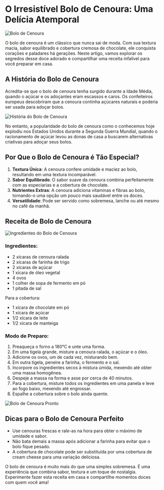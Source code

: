 # O Irresistível Bolo de Cenoura: Uma Delícia Atemporal

![Bolo de Cenoura](/images/bolo-cenoura.jpg)

O bolo de cenoura é um clássico que nunca sai de moda. Com sua textura macia, sabor equilibrado e cobertura cremosa de chocolate, ele conquista corações e paladares há gerações. Neste artigo, vamos explorar os segredos desse doce adorado e compartilhar uma receita infalível para você preparar em casa.

<!-- AdSense -->
<script async src="https://pagead2.googlesyndication.com/pagead/js/adsbygoogle.js"></script>

<ins class="adsbygoogle"
     style="display:block"
     data-ad-client="ca-pub-XXXXXXXXXXXXXXXX"
     data-ad-slot="XXXXXXXXXX"
     data-ad-format="auto"
     data-full-width-responsive="true"></ins>

<script>
     (adsbygoogle = window.adsbygoogle || []).push({});
</script>
<!-- End AdSense -->

## A História do Bolo de Cenoura

Acredita-se que o bolo de cenoura tenha surgido durante a Idade Média, quando o açúcar e os adoçantes eram escassos e caros. Os confeiteiros europeus descobriram que a cenoura continha açúcares naturais e poderia ser usada para adoçar bolos.

![História do Bolo de Cenoura](/images/historia-bolo-cenoura.jpg)

No entanto, a popularidade do bolo de cenoura como o conhecemos hoje explodiu nos Estados Unidos durante a Segunda Guerra Mundial, quando o racionamento de açúcar levou as donas de casa a buscarem alternativas criativas para adoçar seus bolos.

## Por Que o Bolo de Cenoura é Tão Especial?

1. **Textura Única**: A cenoura confere umidade e maciez ao bolo, resultando em uma textura incomparável.
2. **Sabor Equilibrado**: O sabor suave da cenoura combina perfeitamente com as especiarias e a cobertura de chocolate.
3. **Nutrientes Extras**: A cenoura adiciona vitaminas e fibras ao bolo, tornando-o uma opção um pouco mais saudável entre os doces.
4. **Versatilidade**: Pode ser servido como sobremesa, lanche ou até mesmo no café da manhã.

<!-- AdSense -->
<script async src="https://pagead2.googlesyndication.com/pagead/js/adsbygoogle.js"></script>

<ins class="adsbygoogle"
     style="display:block"
     data-ad-client="ca-pub-XXXXXXXXXXXXXXXX"
     data-ad-slot="XXXXXXXXXX"
     data-ad-format="auto"
     data-full-width-responsive="true"></ins>

<script>
     (adsbygoogle = window.adsbygoogle || []).push({});
</script>
<!-- End AdSense -->

## Receita de Bolo de Cenoura

![Ingredientes do Bolo de Cenoura](/images/ingredientes-bolo-cenoura.jpg)

### Ingredientes:

- 2 xícaras de cenoura ralada
- 2 xícaras de farinha de trigo
- 2 xícaras de açúcar
- 1 xícara de óleo vegetal
- 4 ovos
- 1 colher de sopa de fermento em pó
- 1 pitada de sal

Para a cobertura:

- 1 xícara de chocolate em pó
- 1 xícara de açúcar
- 1/2 xícara de leite
- 1/2 xícara de manteiga

### Modo de Preparo:

1. Preaqueça o forno a 180°C e unte uma forma.
2. Em uma tigela grande, misture a cenoura ralada, o açúcar e o óleo.
3. Adicione os ovos, um de cada vez, misturando bem.
4. Em outra tigela, peneire a farinha, o fermento e o sal.
5. Incorpore os ingredientes secos à mistura úmida, mexendo até obter uma massa homogênea.
6. Despeje a massa na forma e asse por cerca de 40 minutos.
7. Para a cobertura, misture todos os ingredientes em uma panela e leve ao fogo baixo, mexendo até engrossar.
8. Espalhe a cobertura sobre o bolo ainda quente.

![Bolo de Cenoura Pronto](/images/bolo-cenoura-pronto.jpg)

<!-- AdSense -->
<script async src="https://pagead2.googlesyndication.com/pagead/js/adsbygoogle.js"></script>

<ins class="adsbygoogle"
     style="display:block"
     data-ad-client="ca-pub-XXXXXXXXXXXXXXXX"
     data-ad-slot="XXXXXXXXXX"
     data-ad-format="auto"
     data-full-width-responsive="true"></ins>

<script>
     (adsbygoogle = window.adsbygoogle || []).push({});
</script>
<!-- End AdSense -->

## Dicas para o Bolo de Cenoura Perfeito

- Use cenouras frescas e rale-as na hora para obter o máximo de umidade e sabor.
- Não bata demais a massa após adicionar a farinha para evitar que o bolo fique pesado.
- A cobertura de chocolate pode ser substituída por uma cobertura de cream cheese para uma variação deliciosa.

O bolo de cenoura é muito mais do que uma simples sobremesa. É uma experiência que combina sabor, textura e um toque de nostalgia. Experimente fazer esta receita em casa e compartilhe momentos doces com quem você ama!
